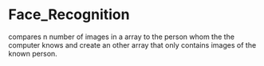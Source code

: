 # Face_Recognition
compares n number of images in a array  to the person whom the the computer knows and create an other array  that only contains images of  the known person.
